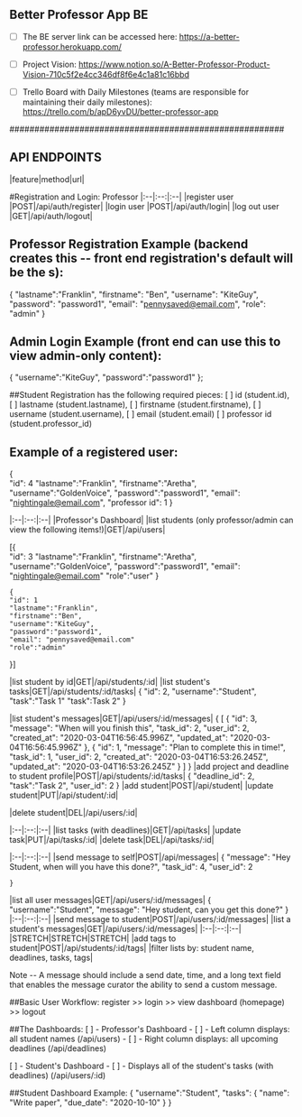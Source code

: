 ## Better Professor App BE 

- [ ] The BE server link can be accessed here: https://a-better-professor.herokuapp.com/

- [ ] Project Vision: https://www.notion.so/A-Better-Professor-Product-Vision-710c5f2e4cc346df8f6e4c1a81c16bbd

- [ ] Trello Board with Daily Milestones (teams are responsible for maintaining their daily milestones): https://trello.com/b/apD6yvDU/better-professor-app

#######################################################

## API ENDPOINTS ##
|feature|method|url|

#Registration and Login: Professor
|:--|:--:|:--|
|register user |POST|/api/auth/register|
|login user |POST|/api/auth/login|
|log out user |GET|/api/auth/logout|

## Professor Registration Example (backend creates this -- front end registration's default will be the s):

{
    "lastname":"Franklin",
    "firstname": "Ben",
    "username": "KiteGuy",
    "password": "password1",
    "email": "pennysaved@email.com",
    "role": "admin"
}

## Admin Login Example (front end can use this to view admin-only content):
{
    "username":"KiteGuy",
    "password":"password1"
};

##Student Registration has the following required pieces:
[ ] id (student.id), 
[ ] lastname (student.lastname), 
[ ] firstname (student.firstname), 
[ ] username (student.username),
[ ] email (student.email)
[ ] professor id (student.professor_id)

## Example of a registered user:
{   
    "id": 4
	"lastname":"Franklin",
	"firstname":"Aretha",
	"username":"GoldenVoice",
	"password":"password1",
	"email": "nightingale@email.com",
    "professor id": 1
}

|:--|:--:|:--|
|Professor's Dashboard|
|list students (only professor/admin can view the following items!)|GET|/api/users|

  [{   
    "id": 3
	"lastname":"Franklin",
	"firstname":"Aretha",
	"username":"GoldenVoice",
	"password":"password1",
	"email": "nightingale@email.com"
    "role":"user"
}

    {   
    "id": 1
	"lastname":"Franklin",
	"firstname":"Ben",
	"username":"KiteGuy",
	"password":"password1",
	"email": "pennysaved@email.com"
    "role":"admin"
}]

|list student by id|GET|/api/students/:id|
|list student's tasks|GET|/api/students/:id/tasks|
    {
        "id": 2,
        "username":"Student",
        "task":"Task 1"
        "task":Task 2"
    }

|list student's messages|GET|/api/users/:id/messages|
    {
        [
    {
        "id": 3,
        "message": "When will you finish this",
        "task_id": 2,
        "user_id": 2,
        "created_at": "2020-03-04T16:56:45.996Z",
        "updated_at": "2020-03-04T16:56:45.996Z"
    },
    {
        "id": 1,
        "message": "Plan to complete this in time!",
        "task_id": 1,
        "user_id": 2,
        "created_at": "2020-03-04T16:53:26.245Z",
        "updated_at": "2020-03-04T16:53:26.245Z"
    }
]
    }
|add project and deadline to student profile|POST|/api/students/:id/tasks|
    {
	"deadline_id": 2,
	"task":"Task 2",
	"user_id": 2
    }
|add student|POST|/api/student|
|update student|PUT|/api/student/:id|

|delete student|DEL|/api/users/:id|

|:--|:--:|:--|
|list tasks (with deadlines)|GET|/api/tasks|
|update task|PUT|/api/tasks/:id|
|delete task|DEL|/api/tasks/:id|

|:--|:--:|:--|
|send message to self|POST|/api/messages|
    {
	"message": "Hey Student, when will you have this done?",
	"task_id": 4,
	"user_id": 2

    }
|list all user messages|GET|/api/users/:id/messages|
    {
        "username":"Student",
        "message": "Hey student, can you get this done?"
    }
|:--|:--:|:--|
|send message to student|POST|/api/users/:id/messages|
|list a student's messages|GET|/api/users/:id/messages|
|:--|:--:|:--|
|STRETCH|STRETCH|STRETCH|
|add tags to student|POST|/api/students/:id/tags|
|filter lists by: student name, deadlines, tasks, tags|


Note -- A message should include a send date, time, and a long text field that enables the message curator the ability to send a custom message.


##Basic User Workflow: 
register >> login >> view dashboard (homepage) >> logout

##The Dashboards:
[ ] - Professor's Dashboard 
    - [ ] - Left column displays: all student names (/api/users)
    - [ ] - Right column displays: all upcoming deadlines (/api/deadlines)

[ ] - Student's Dashboard
    - [ ] - Displays all of the student's tasks (with deadlines) (/api/users/:id)

##Student Dashboard Example:
{
    "username":"Student",
    "tasks": {
        "name": "Write paper",
        "due_date": "2020-10-10"
    }
}